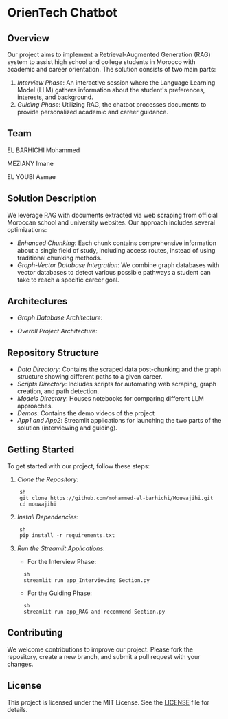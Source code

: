 # OrienTech Chatbot

## Overview

Our project aims to implement a Retrieval-Augmented Generation (RAG) system to assist high school and college students in Morocco with academic and career orientation. The solution consists of two main parts:

1. *Interview Phase*: An interactive session where the Language Learning Model (LLM) gathers information about the student's preferences, interests, and background.
2. *Guiding Phase*: Utilizing RAG, the chatbot processes documents to provide personalized academic and career guidance.

## Team

EL BARHICHI Mohammed

MEZIANY Imane

EL YOUBI Asmae

## Solution Description

We leverage RAG with documents extracted via web scraping from official Moroccan school and university websites. Our approach includes several optimizations:

- *Enhanced Chunking*: Each chunk contains comprehensive information about a single field of study, including access routes, instead of using traditional chunking methods.
- *Graph-Vector Database Integration*: We combine graph databases with vector databases to detect various possible pathways a student can take to reach a specific career goal.

## Architectures

- *Graph Database Architecture*:



- *Overall Project Architecture*:



## Repository Structure

- *Data Directory*: Contains the scraped data post-chunking and the graph structure showing different paths to a given career.
- *Scripts Directory*: Includes scripts for automating web scraping, graph creation, and path detection.
- *Models Directory*: Houses notebooks for comparing different LLM approaches.
- *Demos*: Contains the demo videos of the project
- *App1 and App2*: Streamlit applications for launching the two parts of the solution (interviewing and guiding).

## Getting Started

To get started with our project, follow these steps:

1. *Clone the Repository*:

```b
    sh
    git clone https://github.com/mohammed-el-barhichi/Mouwajihi.git
    cd mouwajihi
```

2. *Install Dependencies*:

```b
    sh
    pip install -r requirements.txt
```

3. *Run the Streamlit Applications*:

    - For the Interview Phase:

    ```b
      sh
      streamlit run app_Interviewing Section.py
    ```

    - For the Guiding Phase:
    ```b
      sh
      streamlit run app_RAG and recommend Section.py
    ```

## Contributing

We welcome contributions to improve our project. Please fork the repository, create a new branch, and submit a pull request with your changes.

## License

This project is licensed under the MIT License. See the [LICENSE](LICENSE) file for details.
